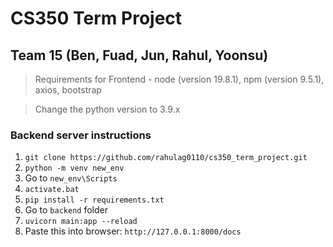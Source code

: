 # CS350 Term Project

## Team 15 (Ben, Fuad, Jun, Rahul, Yoonsu)

> Requirements for Frontend - node (version 19.8.1), npm (version 9.5.1), axios, bootstrap

> Change the python version to 3.9.x

### Backend server instructions

1. `git clone https://github.com/rahulag0110/cs350_term_project.git`
2. `python -m venv new_env`
3. Go to `new_env\Scripts`
4. `activate.bat`
5. `pip install -r requirements.txt`
6. Go to `backend` folder
7. `uvicorn main:app --reload`
8. Paste this into browser: `http://127.0.0.1:8000/docs`